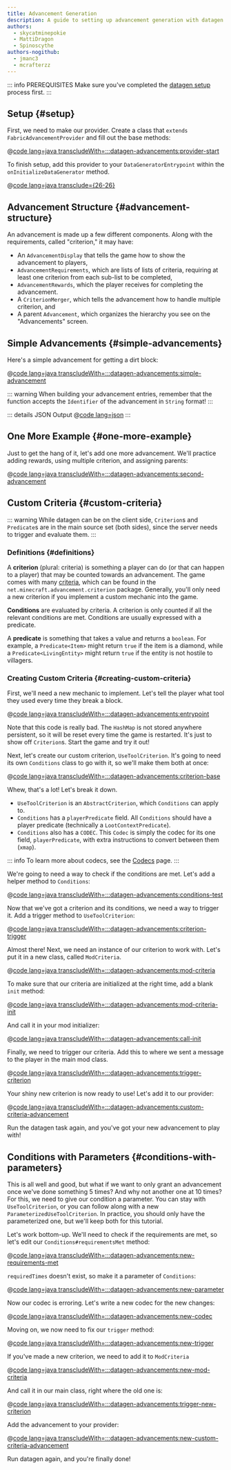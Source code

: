 ```yaml
---
title: Advancement Generation
description: A guide to setting up advancement generation with datagen.
authors:
  - skycatminepokie
  - MattiDragon
  - Spinoscythe
authors-nogithub:
  - jmanc3
  - mcrafterzz
---
```


::: info PREREQUISITES
Make sure you've completed the [datagen setup](./setup) process first.
:::

## Setup {#setup}

First, we need to make our provider. Create a class that `extends FabricAdvancementProvider` and fill out the base methods:

@[code lang=java transcludeWith=:::datagen-advancements:provider-start](@/reference/latest/src/client/java/com/example/docs/datagen/FabricDocsReferenceAdvancementProvider.java)

To finish setup, add this provider to your `DataGeneratorEntrypoint` within the `onInitializeDataGenerator` method.

@[code lang=java transclude={26-26}](@/reference/latest/src/client/java/com/example/docs/datagen/FabricDocsReferenceDataGenerator.java)

## Advancement Structure {#advancement-structure}

An advancement is made up a few different components. Along with the requirements, called "criterion," it may have:

- An `AdvancementDisplay` that tells the game how to show the advancement to players,
- `AdvancementRequirements`, which are lists of lists of criteria, requiring at least one criterion from each sub-list to be completed,
- `AdvancementRewards`, which the player receives for completing the advancement.
- A `CriterionMerger`, which tells the advancement how to handle multiple criterion, and
- A parent `Advancement`, which organizes the hierarchy you see on the "Advancements" screen.

## Simple Advancements {#simple-advancements}

Here's a simple advancement for getting a dirt block:

@[code lang=java transcludeWith=:::datagen-advancements:simple-advancement](@/reference/latest/src/client/java/com/example/docs/datagen/FabricDocsReferenceAdvancementProvider.java)

::: warning
When building your advancement entries, remember that the function accepts the `Identifier` of the advancement in `String` format!
:::

::: details JSON Output
@[code lang=json](@/reference/latest/src/main/generated/data/fabric-docs-reference/advancement/get_dirt.json)
:::

## One More Example {#one-more-example}

Just to get the hang of it, let's add one more advancement. We'll practice adding rewards, using multiple criterion, and assigning parents:

@[code lang=java transcludeWith=:::datagen-advancements:second-advancement](@/reference/latest/src/client/java/com/example/docs/datagen/FabricDocsReferenceAdvancementProvider.java)

## Custom Criteria {#custom-criteria}

::: warning
While datagen can be on the client side, `Criterion`s and `Predicate`s are in the main source set (both sides), since the server needs to trigger and evaluate them.
:::

### Definitions {#definitions}

A **criterion** (plural: criteria) is something a player can do (or that can happen to a player) that may be counted towards an advancement. The game comes with many [criteria](https://minecraft.wiki/w/Advancement_definition#List_of_triggers), which can be found in the `net.minecraft.advancement.criterion` package. Generally, you'll only need a new criterion if you implement a custom mechanic into the game.

**Conditions** are evaluated by criteria. A criterion is only counted if all the relevant conditions are met. Conditions are usually expressed with a predicate.

A **predicate** is something that takes a value and returns a `boolean`. For example, a `Predicate<Item>` might return `true` if the item is a diamond, while a `Predicate<LivingEntity>` might return `true` if the entity is not hostile to villagers.

### Creating Custom Criteria {#creating-custom-criteria}

First, we'll need a new mechanic to implement. Let's tell the player what tool they used every time they break a block.

@[code lang=java transcludeWith=:::datagen-advancements:entrypoint](@/reference/latest/src/main/java/com/example/docs/advancement/FabricDocsReferenceDatagenAdvancement.java)

Note that this code is really bad. The `HashMap` is not stored anywhere persistent, so it will be reset every time the game is restarted. It's just to show off `Criterion`s. Start the game and try it out!

Next, let's create our custom criterion, `UseToolCriterion`. It's going to need its own `Conditions` class to go with it, so we'll make them both at once:

@[code lang=java transcludeWith=:::datagen-advancements:criterion-base](@/reference/latest/src/main/java/com/example/docs/advancement/UseToolCriterion.java)

Whew, that's a lot! Let's break it down.

- `UseToolCriterion` is an `AbstractCriterion`, which `Conditions` can apply to.
- `Conditions` has a `playerPredicate` field. All `Conditions` should have a player predicate (technically a `LootContextPredicate`).
- `Conditions` also has a `CODEC`. This `Codec` is simply the codec for its one field, `playerPredicate`, with extra instructions to convert between them (`xmap`).

::: info
To learn more about codecs, see the [Codecs](../codecs) page.
:::

We're going to need a way to check if the conditions are met. Let's add a helper method to `Conditions`:

@[code lang=java transcludeWith=:::datagen-advancements:conditions-test](@/reference/latest/src/main/java/com/example/docs/advancement/UseToolCriterion.java)

Now that we've got a criterion and its conditions, we need a way to trigger it. Add a trigger method to `UseToolCriterion`:

@[code lang=java transcludeWith=:::datagen-advancements:criterion-trigger](@/reference/latest/src/main/java/com/example/docs/advancement/UseToolCriterion.java)

Almost there! Next, we need an instance of our criterion to work with. Let's put it in a new class, called `ModCriteria`.

@[code lang=java transcludeWith=:::datagen-advancements:mod-criteria](@/reference/latest/src/main/java/com/example/docs/advancement/ModCriteria.java)

To make sure that our criteria are initialized at the right time, add a blank `init` method:

@[code lang=java transcludeWith=:::datagen-advancements:mod-criteria-init](@/reference/latest/src/main/java/com/example/docs/advancement/ModCriteria.java)

And call it in your mod initializer:

@[code lang=java transcludeWith=:::datagen-advancements:call-init](@/reference/latest/src/main/java/com/example/docs/advancement/FabricDocsReferenceDatagenAdvancement.java)

Finally, we need to trigger our criteria. Add this to where we sent a message to the player in the main mod class.

@[code lang=java transcludeWith=:::datagen-advancements:trigger-criterion](@/reference/latest/src/main/java/com/example/docs/advancement/FabricDocsReferenceDatagenAdvancement.java)

Your shiny new criterion is now ready to use! Let's add it to our provider:

@[code lang=java transcludeWith=:::datagen-advancements:custom-criteria-advancement](@/reference/latest/src/client/java/com/example/docs/datagen/FabricDocsReferenceAdvancementProvider.java)

Run the datagen task again, and you've got your new advancement to play with!

## Conditions with Parameters {#conditions-with-parameters}

This is all well and good, but what if we want to only grant an advancement once we've done something 5 times? And why not another one at 10 times? For this, we need to give our condition a parameter. You can stay with `UseToolCriterion`, or you can follow along with a new `ParameterizedUseToolCriterion`. In practice, you should only have the parameterized one, but we'll keep both for this tutorial.

Let's work bottom-up. We'll need to check if the requirements are met, so let's edit our `Conditions#requirementsMet` method:

@[code lang=java transcludeWith=:::datagen-advancements:new-requirements-met](@/reference/latest/src/main/java/com/example/docs/advancement/ParameterizedUseToolCriterion.java)

`requiredTimes` doesn't exist, so make it a parameter of `Conditions`:

@[code lang=java transcludeWith=:::datagen-advancements:new-parameter](@/reference/latest/src/main/java/com/example/docs/advancement/ParameterizedUseToolCriterion.java)

Now our codec is erroring. Let's write a new codec for the new changes:

@[code lang=java transcludeWith=:::datagen-advancements:new-codec](@/reference/latest/src/main/java/com/example/docs/advancement/ParameterizedUseToolCriterion.java)

Moving on, we now need to fix our `trigger` method:

@[code lang=java transcludeWith=:::datagen-advancements:new-trigger](@/reference/latest/src/main/java/com/example/docs/advancement/ParameterizedUseToolCriterion.java)

If you've made a new criterion, we need to add it to `ModCriteria`

@[code lang=java transcludeWith=:::datagen-advancements:new-mod-criteria](@/reference/latest/src/main/java/com/example/docs/advancement/ModCriteria.java)

And call it in our main class, right where the old one is:

@[code lang=java transcludeWith=:::datagen-advancements:trigger-new-criterion](@/reference/latest/src/main/java/com/example/docs/advancement/FabricDocsReferenceDatagenAdvancement.java)

Add the advancement to your provider:

@[code lang=java transcludeWith=:::datagen-advancements:new-custom-criteria-advancement](@/reference/latest/src/client/java/com/example/docs/datagen/FabricDocsReferenceAdvancementProvider.java)

Run datagen again, and you're finally done!
